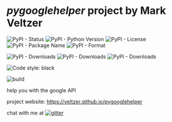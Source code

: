 
# *pygooglehelper* project by Mark Veltzer

![PyPI - Status](https://img.shields.io/pypi/status/pygooglehelper)
![PyPI - Python Version](https://img.shields.io/pypi/pyversions/pygooglehelper)
![PyPI - License](https://img.shields.io/pypi/l/pygooglehelper)
![PyPI - Package Name](https://img.shields.io/pypi/v/pygooglehelper)
![PyPI - Format](https://img.shields.io/pypi/format/pygooglehelper)

![PyPI - Downloads](https://img.shields.io/pypi/dd/pygooglehelper)
![PyPI - Downloads](https://img.shields.io/pypi/dw/pygooglehelper)
![PyPI - Downloads](https://img.shields.io/pypi/dm/pygooglehelper)

![Code style: black](https://img.shields.io/badge/code%20style-black-000000.svg)

![build](https://github.com/veltzer/pygooglehelper/workflows/build/badge.svg)

help you with the google API

project website: https://veltzer.github.io/pygooglehelper

chat with me at [![gitter](https://badges.gitter.im/Join%20Chat.svg)](https://gitter.im/veltzer/mark.veltzer)


